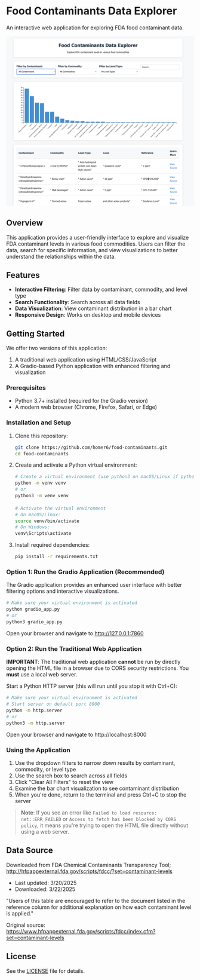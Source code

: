 # Food Contaminants Data Explorer

An interactive web application for exploring FDA food contaminant data.

![Food Contaminants Data Explorer Screenshot](images/screenshot-0001.png)

## Overview

This application provides a user-friendly interface to explore and visualize FDA contaminant levels in various food commodities. Users can filter the data, search for specific information, and view visualizations to better understand the relationships within the data.

## Features

- **Interactive Filtering**: Filter data by contaminant, commodity, and level type
- **Search Functionality**: Search across all data fields
- **Data Visualization**: View contaminant distribution in a bar chart
- **Responsive Design**: Works on desktop and mobile devices

## Getting Started

We offer two versions of this application:
1. A traditional web application using HTML/CSS/JavaScript
2. A Gradio-based Python application with enhanced filtering and visualization

### Prerequisites

- Python 3.7+ installed (required for the Gradio version)
- A modern web browser (Chrome, Firefox, Safari, or Edge)

### Installation and Setup

1. Clone this repository:
   ```bash
   git clone https://github.com/homer6/food-contaminants.git
   cd food-contaminants
   ```

2. Create and activate a Python virtual environment:
   ```bash
   # Create a virtual environment (use python3 on macOS/Linux if python command is not found)
   python -m venv venv
   # or
   python3 -m venv venv
   
   # Activate the virtual environment
   # On macOS/Linux:
   source venv/bin/activate
   # On Windows:
   venv\Scripts\activate
   ```

3. Install required dependencies:
   ```bash
   pip install -r requirements.txt
   ```

### Option 1: Run the Gradio Application (Recommended)

The Gradio application provides an enhanced user interface with better filtering options and interactive visualizations.

```bash
# Make sure your virtual environment is activated
python gradio_app.py
# or
python3 gradio_app.py
```

Open your browser and navigate to http://127.0.0.1:7860

### Option 2: Run the Traditional Web Application

**IMPORTANT**: The traditional web application **cannot** be run by directly opening the HTML file in a browser due to CORS security restrictions. You **must** use a local web server.

Start a Python HTTP server (this will run until you stop it with Ctrl+C):
```bash
# Make sure your virtual environment is activated
# Start server on default port 8000
python -m http.server
# or
python3 -m http.server
```

Open your browser and navigate to http://localhost:8000

### Using the Application

1. Use the dropdown filters to narrow down results by contaminant, commodity, or level type
2. Use the search box to search across all fields
3. Click "Clear All Filters" to reset the view
4. Examine the bar chart visualization to see contaminant distribution
5. When you're done, return to the terminal and press Ctrl+C to stop the server

> **Note**: If you see an error like `Failed to load resource: net::ERR_FAILED` or `Access to fetch has been blocked by CORS policy`, it means you're trying to open the HTML file directly without using a web server.

## Data Source

Downloaded from FDA Chemical Contaminants Transparency Tool; http://hfpappexternal.fda.gov/scripts/fdcc/?set=contaminant-levels
- Last updated: 3/20/2025
- Downloaded: 3/22/2025

"Users of this table are encouraged to refer to the document listed in the reference column for additional explanation on how each contaminant level is applied."

Original source: https://www.hfpappexternal.fda.gov/scripts/fdcc/index.cfm?set=contaminant-levels

## License

See the [LICENSE](LICENSE) file for details.